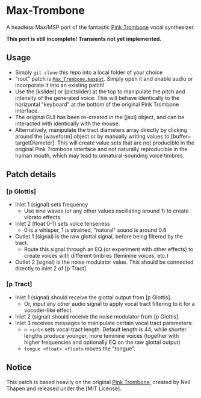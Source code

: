# Max-Trombone
A headless Max/MSP port of the fantastic [Pink Trombone](https://dood.al/pinktrombone/) vocal synthesizer.

__This port is still incomplete! Transients not yet implemented.__

## Usage
- Simply ```git clone``` this repo into a local folder of your choice
- "root" patch is [```Max_Trombone.maxpat```](https://github.com/yonatanrozin/Max-Trombone/blob/main/Max_Trombone.maxpat). Simply open it and enable audio or incorporate it into an existing patch!
- Use the [kslider] or [pictslider] at the top to manipulate the pitch and intensity of the generated voice. This will behave identically to the horizontal "keyboard" at the bottom of the original Pink Trombone interface.
- The original GUI has been re-created in the [jsui] object, and can be interacted with identically with the mouse.
- Alternatively, manipulate the tract diameters array directly by clicking around the [waveform] object or by manually writing values to [buffer~ targetDiameter]. This will create value sets that are not producible in the original Pink Trombone interface and not naturally reproducible in the human mouth, which may lead to unnatural-sounding voice timbres.

## Patch details
### [p Glottis]
- Inlet 1 (signal) sets frequency
  - Use sine waves (or any other values oscillating around 1) to create vibrato effects.
- Inlet 2 (float 0-1) sets voice tenseness
  - 0 is a whisper, 1 is strained, "natural" sound is around 0.6
- Outlet 1 (signal) is the raw glottal signal, before being filtered by the tract.
  - Route this signal through an EQ (or experiment with other effects) to create voices with different timbres (feminine voices, etc.)
- Outlet 2 (signal) is the noise modulator value. This should be connected directly to inlet 2 of [p Tract].
### [p Tract]
- Inlet 1 (signal) should receive the glottal output from [p Glottis].
  - Or, input any other audio signal to apply vocal tract filtering to it for a vocoder-like effect.
- Inlet 2 (signal) should receive the noise modulator from [p Glottis].
- Inlet 3 receives messages to manipulate certain vocal tract parameters:
  - ```n <int>``` sets vocal tract length. Default length is 44, while shorter lengths produce younger, more feminine voices (together with higher frequencies and optionally EQ on the raw glottal output)
  - ```tongue <float> <float>``` moves the "tongue".
 
## Notice
This patch is based heavily on the original [Pink Trombone](https://dood.al/pinktrombone/), created by Neil Thapen and released under the [MIT License].
